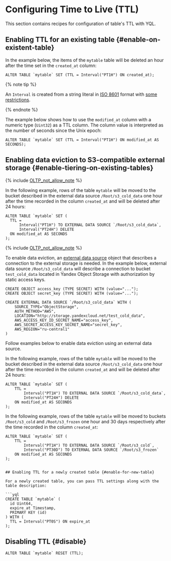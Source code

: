 # Configuring Time to Live (TTL)

This section contains recipes for configuration of table's TTL with YQL.

## Enabling TTL for an existing table {#enable-on-existent-table}

In the example below, the items of the `mytable` table will be deleted an hour after the time set in the `created_at` column:

```yql
ALTER TABLE `mytable` SET (TTL = Interval("PT1H") ON created_at);
```

{% note tip %}

An `Interval` is created from a string literal in [ISO 8601](https://en.wikipedia.org/wiki/ISO_8601) format with [some restrictions](../../yql/reference/builtins/basic#data-type-literals).

{% endnote %}

The example below shows how to use the `modified_at` column with a numeric type (`Uint32`) as a TTL column. The column value is interpreted as the number of seconds since the Unix epoch:

```yql
ALTER TABLE `mytable` SET (TTL = Interval("PT1H") ON modified_at AS SECONDS);
```

## Enabling data eviction to S3-compatible external storage {#enable-tiering-on-existing-tables}

{% include [OLTP_not_allow_note](../../_includes/not_allow_for_oltp_note.md) %}

In the following example, rows of the table `mytable` will be moved to the bucket described in the external data source `/Root/s3_cold_data` one hour after the time recorded in the column `created_at` and will be deleted after 24 hours:

```yql
ALTER TABLE `mytable` SET (
  TTL =
      Interval("PT1H") TO EXTERNAL DATA SOURCE `/Root/s3_cold_data`,
      Interval("PT24H") DELETE
  ON modified_at AS SECONDS
);
```

{% include [OLTP_not_allow_note](../../_includes/not_allow_for_oltp_note.md) %}

To enable data eviction, an [external data source](../../concepts/datamodel/external_data_source.md) object that describes a connection to the external storage is needed.
In the example below, external data source `/Root/s3_cold_data` will describe a connection to bucket `test_cold_data` located in Yandex Object Storage with authorization by static access keys.

```yql
CREATE OBJECT access_key (TYPE SECRET) WITH (value="...");
CREATE OBJECT secret_key (TYPE SECRET) WITH (value="...");

CREATE EXTERNAL DATA SOURCE `/Root/s3_cold_data` WITH (
    SOURCE_TYPE="ObjectStorage",
    AUTH_METHOD="AWS",
    LOCATION="http://storage.yandexcloud.net/test_cold_data",
    AWS_ACCESS_KEY_ID_SECRET_NAME="access_key",
    AWS_SECRET_ACCESS_KEY_SECRET_NAME="secret_key",
    AWS_REGION="ru-central1"
)
```

Follow examples below to enable data eviction using an external data source.

In the following example, rows of the table `mytable` will be moved to the bucket described in the external data source `/Root/s3_cold_data` one hour after the time recorded in the column `created_at` and will be deleted after 24 hours:

```yql
ALTER TABLE `mytable` SET (
    TTL =
        Interval("PT1H") TO EXTERNAL DATA SOURCE `/Root/s3_cold_data`,
        Interval("PT24H") DELETE
    ON modified_at AS SECONDS
);
```

In the following example, rows of the table `mytable` will be moved to buckets `/Root/s3_cold` and `/Root/s3_frozen` one hour and 30 days respectively after the time recorded in the column `created_at`:

```yql
ALTER TABLE `mytable` SET (
    TTL =
        Interval("PT1H") TO EXTERNAL DATA SOURCE `/Root/s3_cold`,
        Interval("PT30D") TO EXTERNAL DATA SOURCE `/Root/s3_frozen`
    ON modified_at AS SECONDS
);


## Enabling TTL for a newly created table {#enable-for-new-table}

For a newly created table, you can pass TTL settings along with the table description:

```yql
CREATE TABLE `mytable` (
  id Uint64,
  expire_at Timestamp,
  PRIMARY KEY (id)
) WITH (
  TTL = Interval("PT0S") ON expire_at
);
```

## Disabling TTL {#disable}

```yql
ALTER TABLE `mytable` RESET (TTL);
```

